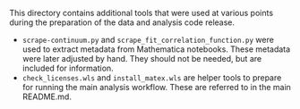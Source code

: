 This directory contains additional tools
that were used at various points during the preparation of the data and analysis code release.

- `scrape-continuum.py` and `scrape_fit_correlation_function.py`
  were used to extract metadata from Mathematica notebooks.
  These metadata were later adjusted by hand.
  They should not be needed,
  but are included for information.
- `check_licenses.wls` and `install_matex.wls`
  are helper tools to prepare for running the main analysis workflow.
  These are referred to in the main README.md.
